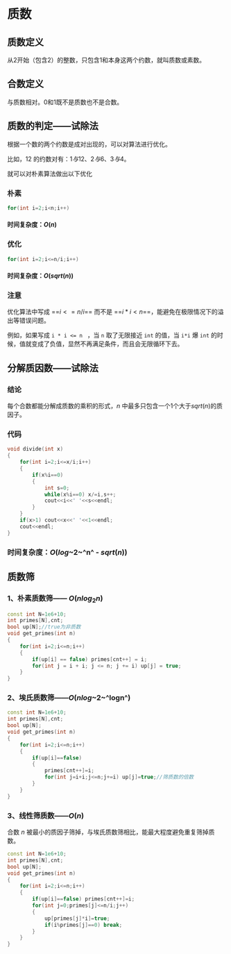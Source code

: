 # 质数

## 质数定义

从$2$开始（包含$2$）的整数，只包含1和本身这两个约数，就叫质数或素数。

## 合数定义

与质数相对。$0$和$1$既不是质数也不是合数。

## 质数的判定——试除法

根据一个数的两个约数是成对出现的，可以对算法进行优化。

比如，$12$ 的约数对有：$1与12、2与6、3与4$。

就可以对朴素算法做出以下优化

### 朴素

```c++
for(int i=2;i<n;i++)
```

#### 时间复杂度：$O(n)$

### 优化

```c++
for(int i=2;i<=n/i;i++)
```

#### 时间复杂度：$O(sqrt(n))$

### 注意

优化算法中写成 ==$i<=n/i$== 而不是 ==$i*i<n$==，能避免在极限情况下的溢出等错误问题。

例如，如果写成 `i * i <= n ` ，当 `n` 取了无限接近 `int` 的值，当 `i*i` 爆 `int` 的时候，值就变成了负值，显然不再满足条件，而且会无限循环下去。 



## 分解质因数——试除法

### 结论

每个合数都能分解成质数的乘积的形式，$n$ 中最多只包含一个1个大于$sqrt(n)$的质因子。

### 代码

```c++
void divide(int x)
{
	for(int i=2;i<=x/i;i++)
    {
        if(x%i==0)
        {
            int s=0;
            while(x%i==0) x/=i,s++;
            cout<<i<<' '<<s<<endl;
        }
    }
    if(x>1) cout<<x<<' '<<1<<endl;
    cout<<endl;
}
```

### 时间复杂度：$O(log$~2~^n^  - $sqrt(n))$



## 质数筛

### 1、朴素质数筛—— $O(nlog_2n)$

```c++
const int N=1e6+10;
int primes[N],cnt;
bool up[N];//true为非质数
void get_primes(int n)
{
    for(int i=2;i<=n;i++)
    {
        if(up[i] == false) primes[cnt++] = i;
        for(int j = i + i; j <= n; j += i) up[j] = true;
    }
}
```

### 2、埃氏质数筛——$O(nlog$~2~^logn^$)$

```c++
const int N=1e6+10;
int primes[N],cnt;
bool up[N];
void get_primes(int n)
{
    for(int i=2;i<=n;i++)
    {
        if(up[i]==false)
        {
            primes[cnt++]=i;
            for(int j=i+i;j<=n;j+=i) up[j]=true;//筛质数的倍数
        }
    }
}
```

### 3、线性筛质数——$O(n)$

合数 $n$ 被最小的质因子筛掉，与埃氏质数筛相比，能最大程度避免重复筛掉质数。

```c++
const int N=1e6+10;
int primes[N],cnt;
bool up[N];
void get_primes(int n)
{
    for(int i=2;i<=n;i++)
    {
        if(up[i]==false) primes[cnt++]=i;
        for(int j=0;primes[j]<=n/i;j++)
        {
            up[primes[j]*i]=true;
            if(i%primes[j]==0) break;
        }
    }
}
```

